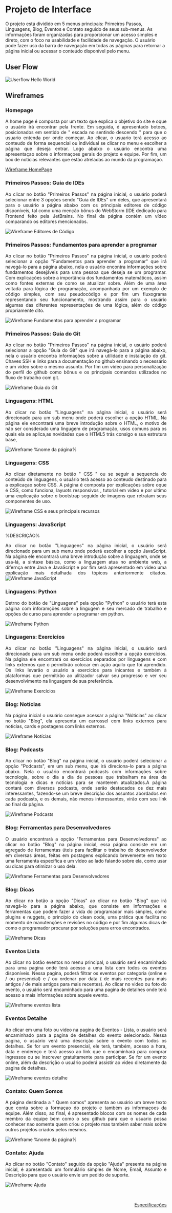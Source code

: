 
# Projeto de Interface

O projeto está dividido em 5 menus principais: Primeiros Passos, Linguagens, Blog, Eventos e Contato seguido de seus sub-menus. As informações foram organizadas para proporcionar um acesso simples e direto, com o foco na usabilidade e facilidade de navegação. O usuário pode fazer uso da barra de navegação em todas as páginas para retornar a página inicial ou acessar o conteúdo disponível pelo menu.

## User Flow

![Userflow Hello World](img//userflow.png)


## Wireframes

<div align="justify">

### Homepage

A home page é composta por um texto que explica o objetivo do site e oque o usuário irá encontrar pela frente. Em seguida, é apresentado botoes, posicionados em sentido de " escada no sentindo descendo " para que o usuario entenda por onde começar. Ao clicar, o usuario terá acesso ao conteudo de forma sequencial ou individual se clicar no menu e escolher a página que deseja entrar. Logo abaixo o usuário encontra uma apresentaçao sobre o informaçoes gerais do projeto e equipe. Por fim, um box de notícias relevantes que estão atreladas ao mundo da programaçao.

[Wireframe HomePage](img/homepage.png)

### Primeiros Passos: Guia de IDEs

Ao clicar no botão "Primeiros Passos" na página inicial, o usuário poderá selecionar entre 3 opções sendo "Guia de IDEs" um deles, que apresentará para o usuário a página abaixo com os principais editores de código disponíveis, tal como uma menção bônus do WebStorm (IDE dedicado para Frontend feito pela JetBrains. No final da página contém um vídeo comparando os editores mencionados.

![Wireframe Editores de Código](img/guia_sobre_editores_de_codigo-wireframe.png)

### Primeiros Passos: Fundamentos para aprender a programar

Ao clicar no botão "Primeiros Passos" na página inicial, o usuário poderá selecionar a opção "Fundamentos para aprender a programar" que irá navegá-lo para a página abaixo, nela o usuário encontra informações sobre fundamentos desejáveis para uma pessoa que deseja se um programar. Com explicações sobre a importância dos fundamentos matemáticos, assim como fontes externas de como se atualizar sobre. Além de uma área voltada para lógica de programação, acompanhada por um exemplo de código simples, com seu pseudocódigo e por fim um fluxograma representando seu funcionamento, mostrando assim para o usuário algumas das diferentes representações de uma lógica, além do código propriamente dito.

![Wireframe Fundamentos para aprender a programar](img/fundamentos_para_aprender_a_programar-wireframe.png)

### Primeiros Passos: Guia do Git

Ao clicar no botão "Primeiros Passos" na página inicial, o usuário poderá selecionar a opção "Guia do Git" que irá navegá-lo para a página abaixo, nela o usuário encontra informações sobre a utilidade e instalação do git. Chaves SSH e links para a documentação no github ensinando o necessário e um vídeo sobre o mesmo assunto. Por fim um vídeo para personalização do perfil do github como bônus e os principais comandos utilizados no fluxo de trabalho com git.

![Wireframe Guia do Git](img/guia_do_git-wireframe.png)

### Linguagens: HTML

Ao clicar no botão "Linguagens" na página inicial, o usuário será direcionado para um sub menu onde poderá escolher a opção HTML.
Na página ele encontrará uma breve introdução sobre o HTML, o motivo de não ser consderado uma lingugem de programação, usos comuns para os quais ela se aplica,as novidades que o HTML5 trás consigo e sua estrutura base,


![Wireframe %_nome da página_%](img/guia_html-wireframe.png)

### Linguagens: CSS

Ao clicar diretamente no botão " CSS " ou se seguir a sequencia do conteúdo de linguagens, o usuário terá acesso ao conteudo destinado para a explicaçao sobre CSS. A página é composta por explicações sobre oque é CSS, como funciona, layuots responsivos , tutorial em video e por ultimo uma explicação sobre o bootstrap seguido de imagens que retratam seus componentes de uso.

![Wireframe CSS e seus principais recursos](img/css_e_principais_recursos.png)

### Linguagens: JavaScript

%DESCRIÇÃO%

Ao clicar no botão "Linguagens" na página inicial, o usuário será direcionado para um sub menu onde poderá escolher a opção JavaScript. Na página ele encontrará uma breve introdução sobre a linguagem, onde se usa-lá, a sintaxe básica, como a linguagem atua no ambiente web, a difernça entre Java e JavaScript e por fim será apresentado em vídeo uma explicação mais detalhada dos tópicos anteriormente citados.
  ![Wireframe JavaScript](img/guia_javasript.png)

### Linguagens: Python

Detrno do botão de "Linguagens" pela opção "Python" o usuário terá esta página com inforamções sobre a lingugem e seu mercado de trabalho e opções de curso para aprender a programar em python.

![Wireframe Python](img/python-wireframe.png)

### Linguagens: Exercícios

Ao clicar no botão "Linguagens" na página inicial, o usuário será direcionado para um sub menu onde poderá escolher a opção exercícios. Na página ele encontrará os exercícios separados por linguagens e com links externos que o permitirão colocar em ação aquilo que foi aprendido. Os links levarão o usuário a exercícios para inicantes e também à plataformas que permitirão ao ulitizador salvar seu progresso e ver seu desenvolvimento na linguagem de sua preferência.

![Wireframe Exercícios](img/pratica.png)

### Blog: Notícias

Na página inicial o usuário consegue acessar a página "Nóticias" ao clicar no botão "Blog", ela apresenta um carrossel com links externos para notícias, cards e postagens com links externos.

![Wireframe Notícias](img/noticias-wireframe.png)

### Blog: Podcasts

Ao clicar no botão "Blog" na página inicial, o usuário poderá selecionar a opção "Podcasts", em um sub menu, que irá direciona-lo para a página abaixo. Nela o usuário encontrará podcasts com informações sobre tecnologia, sobre o dia a dia de pessoas que trabalham na área da tecnologia e  dicas e notícias para se manterem atualizados.A página contará com diversos podcasts, onde serão destacados os dez mais interessantes, fazendo-se um breve descrição dos assuntos abordados em cada podcasts, e os demais, não menos interessantes, virão com seu link ao final da página.     

![Wireframe Podcasts](img/podcasts.png)

### Blog: Ferramentas para Desenvolvedores

O usuário encontrará a opção "Ferramentas para Desenvolvedores" ao clicar no botão "Blog" na página inicial, essa página consiste em um agregado de ferramentas úteis para facilitar o trabalho do desenvolvedor em diversas áreas, feitas em postagens explicando brevemente em texto uma ferramenta específica e um vídeo ao lado falando sobre ela, como usar ou dicas para otimizar o uso dela.

![Wireframe Ferramentas para Desenvolvedores](img/ferramentas_para_desenvolvedores-wireframe.png)

### Blog: Dicas

Ao clicar no botão a opção "Dicas" ao clicar no botão "Blog" que irá navegá-lo para a página abaixo, que consiste em informações e ferramentas que podem fazer a vida do programador mais simples, como plugins e nuggets, o princípio do clean code, uma prática que facilita no momento de manutenções e revisões no código e por fim algumas dicas de como o programador procurar por soluções para erros encontrados.


![Wireframe Dicas](img/dicas-wireframe.png)

### Eventos Lista

Ao clicar no botão eventos no menu principal, o usuário será encaminhado para uma pagina onde terá acesso a uma lista com todos os eventos disponíveis. Nessa pagina, poderá filtrar os eventos por categoria (online e / ou presencial) e / ou ordenar por data ( de mais recentes para mais antigos /  de mais antigos para mais recentes). Ao clicar no video ou foto do evento, o usuário será encaminhado para uma pagina de detalhes onde terá acesso a mais informações sobre aquele evento.

![Wireframe eventos lista](img/eventos-lista.png)

### Eventos Detalhe

Ao clicar em uma foto ou video na pagina de Eventos - Lista, o usuário será encaminhado para a pagina de detalhes do evento selecionado. Nessa pagina, o usuário verá uma descrição sobre o evento com todos os detalhes. Se for um evento presencial, ele terá, também, acesso a hora, data e endereço e terá acesso ao link que o encaminhará para comprar ingressos ou se inscrever gratuitamente para participar. Se for um evento online, além da descrição o usuário poderá assistir ao video diretamente da pagina de detalhes.

![Wireframe eventos detalhe](img/eventos-detalhe.png)

### Contato: Quem Somos

A página destinada a " Quem somos" apresenta ao usuário um breve texto que conta sobre a formaçao do projeto e também as informaçoes da equipe. Além disso, ao final, é apresentado blocos com os nomes de cada membro da equipe bem como o seu github para que o usuario possa conhecer nao somente quem criou o projeto mas também saber mais sobre outros projetos criados pelos mesmos.

![Wireframe %_nome da página_%](img/quem_somos.png)

### Contato: Ajuda

Ao clicar no botão "Contato" seguido da opção "Ajuda" presente na página inicial, é apresentado um formulário simples de Nome, Email, Assunto e Descrição para que o usuário envie um pedido de suporte.

![Wireframe Ajuda](img/ajuda-wireframe.png)

</div>

<br>

<p align="right"><a href="./especification.md">Especificações</a>
